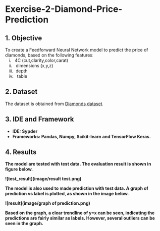 # Exercise-2-Diamond-Price-Prediction
## 1. Objective
To create a Feedforward Neural Network model to predict the price of diamonds, based on the following features:  <br />
&nbsp;&nbsp; i. &nbsp; 4C (cut,clarity,color,carat)   <br />
&nbsp;&nbsp; ii. &nbsp; dimensions (x,y,z)   <br />
&nbsp;&nbsp; iii.&nbsp;  depth   <br />
&nbsp;&nbsp; iv. &nbsp; table   <br />

## 2. Dataset
The dataset is obtained from [Diamonds dataset](https://www.kaggle.com/datasets/shivam2503/diamonds).

## 3. IDE and Framework
- <b>IDE<b>: Sypder  <br />
- <b>Frameworks<b>: Pandas, Numpy, Scikit-learn and TensorFlow Keras.
  
## 4. Results
The model are tested with test data. The evaluation result is shown in figure below.

![test_result](image/result test.png)

The model is also used to made prediction with test data. A graph of prediction vs label is plotted, as shown in the image below.

![result](image/graph of prediction.png)

Based on the graph, a clear trendline of y=x can be seen, indicating the predictions are fairly similar as labels. However, several outliers can be seen in the graph.

